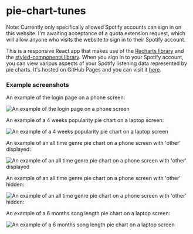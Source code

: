 # pie-chart-tunes

Note: Currently only specifically allowed Spotify accounts can sign in on this website. I'm awaiting acceptance of a quota extension request, which will allow anyone who visits the website to sign in to their Spotify account.

This is a responsive React app that makes use of the [Recharts library](https://recharts.org/) and the [styled-components library](https://styled-components.com/). When you sign in to your Spotify account, you can view various aspects of your Spotify listening data represented by pie charts. It's hosted on GitHub Pages and you can visit it [here](https://katie-ar.github.io/pie-chart-tunes/).

### Example screenshots

An example of the login page on a phone screen:

![An example of the login page on a phone screen](https://github.com/katie-ar/pie-chart-tunes/assets/148056793/190bfe2c-a837-47f5-84f6-3cf7197c6eab)

An example of a 4 weeks popularity pie chart on a laptop screen:

![An example of a 4 weeks popularity pie chart on a laptop screen](https://github.com/katie-ar/pie-chart-tunes/assets/148056793/f88e6890-cf83-4ce4-b23f-ee4b5f107f6b)

An example of an all time genre pie chart on a phone screen with 'other' displayed:

![An example of an all time genre pie chart on a phone screen with 'other' displayed](https://github.com/katie-ar/pie-chart-tunes/assets/148056793/3c40a425-e085-4a59-831f-a4983c2fb504")

An example of an all time genre pie chart on a phone screen with 'other' hidden:

![An example of an all time genre pie chart on a phone screen with 'other' hidden:](https://github.com/katie-ar/pie-chart-tunes/assets/148056793/b349ac34-9070-4bdf-90f4-9a28289c93dd)

An example of a 6 months song length pie chart on a laptop screen:

![An example of a 6 months song length pie chart on a laptop screen](https://github.com/katie-ar/pie-chart-tunes/assets/148056793/889a390f-9dd7-461f-a5f1-39f8ff78ddbc)








